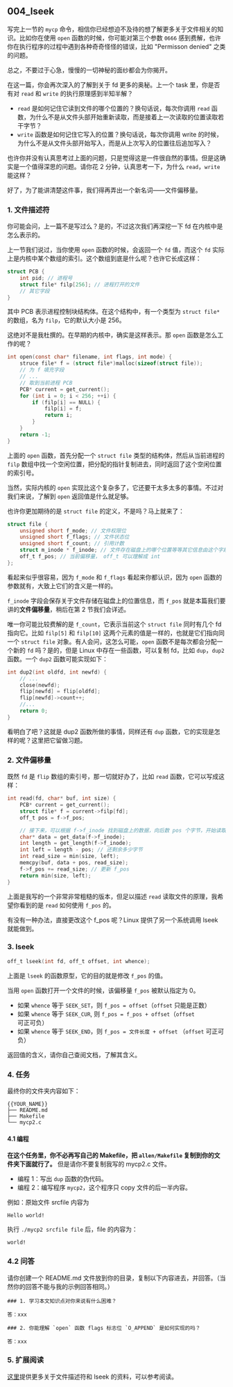 ## 004_lseek

写完上一节的 `mycp` 命令，相信你已经想迫不及待的想了解更多关于文件相关的知识。比如你在使用 `open` 函数的时候，你可能对第三个参数 `0666` 感到费解，也许你在执行程序的过程中遇到各种奇奇怪怪的错误，比如 "Permisson denied" 之类的问题。

总之，不要过于心急，慢慢的一切神秘的面纱都会为你揭开。

在这一篇，你会再次深入的了解到关于 fd 更多的奥秘。上一个 task 里，你是否有对 `read` 和 `write` 的执行原理感到半知半解？

- `read` 是如何记住它读到文件的哪个位置的？换句话说，每次你调用 `read` 函数，为什么不是从文件头部开始重新读取，而是接着上一次读取的位置读取若干字节？
- `write` 函数是如何记住它写入的位置？换句话说，每次你调用 write 的时候，为什么不是从文件头部开始写入，而是从上次写入的位置往后追加写入？

也许你并没有认真思考过上面的问题，只是觉得这是一件很自然的事情。但是这确实是一个值得深思的问题。请你花 2 分钟，认真思考一下，为什么 `read`，`write` 能这样？

好了，为了能讲清楚这件事，我们得再弄出一个新名词——文件偏移量。

### 1. 文件描述符

你可能会问，上一篇不是写过么？是的，不过这次我们再深挖一下 fd 在内核中是怎么表示的。

上一节我们说过，当你使用 `open` 函数的时候，会返回一个 `fd` 值，而这个 `fd` 实际上是内核中某个数组的索引。这个数组到底是什么呢？也许它长成这样：

```c
struct PCB {
    int pid; // 进程号
    struct file* filp[256]; // 进程打开的文件
    // 其它字段
}
```

其中 PCB 表示进程控制块结构体。在这个结构中，有一个类型为 `struct file*` 的数组，名为 `filp`，它的默认大小是 256。

这绝对不是我杜撰的。在早期的内核中，确实是这样表示。那 `open` 函数是怎么工作的呢？

```c
int open(const char* filename, int flags, int mode) {
    struce file* f = (struct file*)malloc(sizeof(struct file));
    // 为 f 填充字段
    // ...
    // 取到当前进程 PCB
    PCB* current = get_current();
    for (int i = 0; i < 256; ++i) {
        if (filp[i] == NULL) {
            filp[i] = f;
            return i;
        }
    }
    return -1;
}
```

上面的 `open` 函数，首先分配一个 `struct file` 类型的结构体，然后从当前进程的 `filp` 数组中找一个空闲位置，把分配的指针复制进去，同时返回了这个空闲位置的索引号。

当然，实际内核的 `open` 实现比这个复杂多了，它还要干太多太多的事情。不过对我们来说，了解到 `open` 返回值是什么就足够。

也许你更加期待的是 `struct file` 的定义，不是吗？马上就来了：

```c
struct file {
    unsigned short f_mode; // 文件权限位
    unsigned short f_flags; // 文件状态位
    unsigned short f_count; // 引用计数
    struct m_inode * f_inode; // 文件存在磁盘上的哪个位置等等其它信息由这个字段来解释
    off_t f_pos; // 当前偏移量， off_t 可以理解成 int
};
```

看起来似乎很容易，因为 `f_mode` 和 `f_flags` 看起来你都认识，因为 `open` 函数的参数就有，大致上它们的含义是一样的。

`f_inode` 字段会保存关于文件存储在磁盘上的位置信息，而 `f_pos` 就是本篇我们要讲的**文件偏移量**，稍后在第 2 节我们会详述。

唯一你可能比较费解的是 `f_count`，它表示当前这个 `struct file` 同时有几个 fd 指向它。比如 `filp[5]` 和 `filp[10]` 这两个元素的值是一样的，也就是它们指向同一个 `struct file` 对象。有人会问，这怎么可能，`open` 函数不是每次都会分配一个新的 `fd` 吗？是的，但是 Linux 中存在一些函数，可以复制 fd，比如 `dup`，`dup2` 函数。一个 `dup2` 函数可能实现如下：

```c
int dup2(int oldfd, int newfd) {
    // ...
    close(newfd);
    flip[newfd] = flip[oldfd];
    flip[newfd]->count++;
    //...
    return 0;
}
```

看明白了吧？这就是 dup2 函数所做的事情，同样还有 `dup` 函数，它的实现是怎样的呢？这里把它留做习题。

### 2. 文件偏移量

既然 `fd` 是 `flip` 数组的索引号，那一切就好办了，比如 `read` 函数，它可以写成这样：

```c
int read(fd, char* buf, int size) {
    PCB* current = get_current();
    struct file* f = current->filp[fd];
    off_t pos = f->f_pos;

    // 接下来，可以根据 f->f_inode 找到磁盘上的数据，向后数 pos 个字节，开始读取数据
    char* data = get_data(f->f_inode);
    int length = get_length(f->f_inode);
    int left = length - pos; // 还剩余多少字节
    int read_size = min(size, left);
    memcpy(buf, data + pos, read_size);
    f->f_pos += read_size; // 更新 f_pos
    return min(size, left);
}
```

上面是我写的一个非常非常粗糙的版本，但足以描述 `read` 读取文件的原理，我希望你看到的是 `read` 如何使用 `f_pos` 的。

有没有一种办法，直接更改这个 f_pos 呢？Linux 提供了另一个系统调用 lseek 就能做到。

### 3. lseek

```c
off_t lseek(int fd, off_t offset, int whence);
```

上面是 `lseek` 的函数原型，它的目的就是修改 `f_pos` 的值。

当用 `open` 函数打开一个文件的时候，该偏移量 `f_pos` 被默认指定为 0。

- 如果 `whence` 等于 `SEEK_SET`，则 `f_pos = offset`（`offset` 只能是正数）
- 如果 `whence` 等于 `SEEK_CUR`, 则 `f_pos = f_pos + offset`（`offset` 可正可负）
- 如果 `whence` 等于 `SEEK_END`，则 `f_pos = 文件长度 + offset` （`offset` 可正可负）

返回值的含义，请你自己查阅文档，了解其含义。

### 4. 任务

最终你的文件夹内容如下：

```
{{YOUR_NAME}}
├── README.md
├── Makefile
└── mycp2.c
```

#### 4.1 编程

**在这个任务里，你不必再写自己的 Makefile，把 `allen/Makefile` 复制到你的文件夹下面就行了。** 但是请你不要复制我写的 mycp2.c 文件。

- 编程 1：写出 `dup` 函数的伪代码。
- 编程 2：编写程序 `mycp2`，这个程序只 copy 文件的后一半内容。

例如：原始文件 srcfile 内容为

```
Hello world!
```

执行 `./mycp2 srcfile file` 后，file 的内容为：

```
world!
```

### 4.2 问答

请你创建一个 README.md 文件放到你的目录，复制以下内容进去，并回答。（当然你的回答不能与我的示例回答相同。）

```
### 1. 学习本文知识点对你来说有什么困难？

答：xxx

### 2. 你能理解 `open` 函数 flags 标志位 `O_APPEND` 是如何实现的吗？

答：xxx
```

### 5. 扩展阅读

[这里](https://blog.csdn.net/q1007729991/article/details/52564810)提供更多关于文件描述符和 lseek 的资料，可以参考阅读。